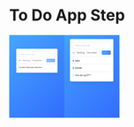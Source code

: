 # To Do App Step

<div style="display:flex;">
    <img src="img/Img1.png" width="100" height="150"/>
    <img src="img/Img2.png" alt="Calculator Step 2" width="100" height="150"/>
</div>
